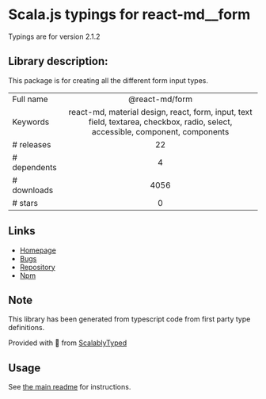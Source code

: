 
# Scala.js typings for react-md__form

Typings are for version 2.1.2

## Library description:
This package is for creating all the different form input types.

|                    |                 |
| ------------------ | :-------------: |
| Full name          | @react-md/form |
| Keywords           | react-md, material design, react, form, input, text field, textarea, checkbox, radio, select, accessible, component, components |
| # releases         | 22 |
| # dependents       | 4 |
| # downloads        | 4056 |
| # stars            | 0 |

## Links
- [Homepage](https://react-md.dev/packages/form/demos)
- [Bugs](https://github.com/mlaursen/react-md/issues)
- [Repository](https://github.com/mlaursen/react-md)
- [Npm](https://www.npmjs.com/package/%40react-md%2Fform)
    


## Note
This library has been generated from typescript code from first party type definitions.

Provided with :purple_heart: from [ScalablyTyped](https://github.com/oyvindberg/ScalablyTyped)

## Usage
See [the main readme](../../readme.md) for instructions.


